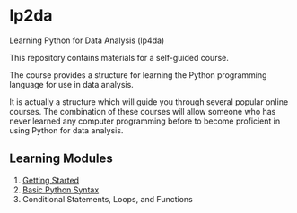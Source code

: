 # lp2da
Learning Python for Data Analysis (lp4da)

This repository contains materials for a self-guided course.

The course provides a structure for learning the Python programming language for use in data analysis.

It is actually a structure which will guide you through several popular online courses. 
The combination of these courses will allow someone who has never learned any computer programming before 
to become proficient in using Python for data analysis.

## Learning Modules

1. [Getting Started](getting_started.md)
2. [Basic Python Syntax](basic_python_syntax.md)
3. Conditional Statements, Loops, and Functions

